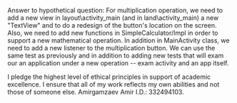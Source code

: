 Answer to hypothetical question:
For multiplication operation, we need to add a new view in layout\activity_main
(and in land\activity_main) a new "TextView" and to do a redesign of the button's location on the
screen. Also, we need to add new functions in SimpleCalculator/Impl in order to support a new
mathematical operation. In addition in MainActivity class, we need to add a new listener to the
multiplication button. We can use the same test as previously and in addition to adding new tests
that will exam our an application under a new operation -- exam activity and an app itself.


I pledge the highest level of ethical principles in support of academic excellence.
I ensure that all of my work reflects my own abilities and not those of someone else.
Amirgamzaev Amir I.D.: 332494103.